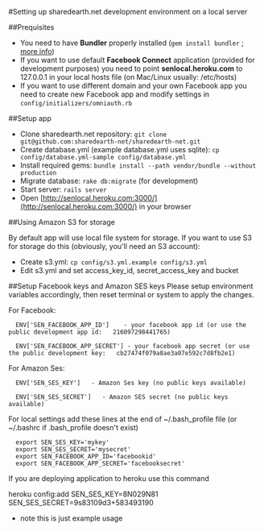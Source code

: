 #Setting up sharedearth.net development environment on a local server

##Prequisites

   * You need to have **Bundler** properly installed (`gem install bundler` ; [more info](http://gembundler.com/))
   * If you want to use default **Facebook Connect** application (provided for development purposes) you need to point **senlocal.heroku.com** to 127.0.0.1 in your local hosts file (on Mac/Linux usually: /etc/hosts)
   * If you want to use different domain and your own Facebook app you need to create new Facebook app and modify settings in `config/initializers/omniauth.rb`

##Setup app

   * Clone sharedearth.net repository: `git clone git@github.com:sharedearth-net/sharedearth-net.git`
   * Create database.yml (example database.yml uses sqlite): `cp config/database.yml-sample config/database.yml`
   * Install required gems: `bundle install --path vendor/bundle --without production`
   * Migrate database: `rake db:migrate` (for development)
   * Start server: `rails server`
   * Open [http://senlocal.heroku.com:3000/](http://senlocal.heroku.com:3000/) in your browser

##Using Amazon S3 for storage

By default app will use local file system for storage. If you want to use S3 for storage do this (obviously, you'll need an S3 account):

   * Create s3.yml: `cp config/s3.yml.example config/s3.yml`
   * Edit s3.yml and set access_key_id, secret_access_key and bucket
   

##Setup Facebook keys and Amazon SES keys
Please setup environment variables accordingly, then reset terminal or system to apply the changes.

   For Facebook:
      
      ENV['SEN_FACEBOOK_APP_ID']    - your facebook app id (or use the public development app id:   216097298441765)
      
      ENV['SEN_FACEBOOK_APP_SECRET'] - your facebook app secret (or use the public development key:   cb27474f079a8ae3a07e592c7d8fb2e1)
     
   For Amazon Ses:
      
      ENV['SEN_SES_KEY']   - Amazon Ses key (no public keys available)
      
      ENV['SEN_SES_SECRET']   - Amazon SES secret (no public keys available)
       
 For local settings add these lines at the end of ~/.bash_profile file (or ~/.bashrc if .bash_profile doesn't exist)
 
      export SEN_SES_KEY='mykey'
      export SEN_SES_SECRET='mysecret'
      export SEN_FACEBOOK_APP_ID='facebookid'
      export SEN_FACEBOOK_APP_SECRET='facebooksecret'
  
       
 If you are deploying application to heroku use this command 
 
 heroku config:add SEN_SES_KEY=8N029N81 SEN_SES_SECRET=9s83109d3+583493190
 
* note this is just example usage
